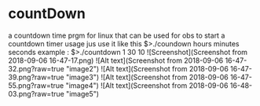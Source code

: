 # countDown
a countdown time prgm for linux that can be used for obs to start a countdown timer
usage jus use it like this 
$>./coundown hours minutes seconds
example :
$>./countdown 1 30 10
![Screenshot](Screenshot from 2018-09-06 16-47-17.png)
![Alt text](Screenshot from 2018-09-06 16-47-32.png?raw=true "image2")
![Alt text](Screenshot from 2018-09-06 16-47-39.png?raw=true "image3")
![Alt text](Screenshot from 2018-09-06 16-47-55.png?raw=true "image4")
![Alt text](Screenshot from 2018-09-06 16-48-03.png?raw=true "image5")

